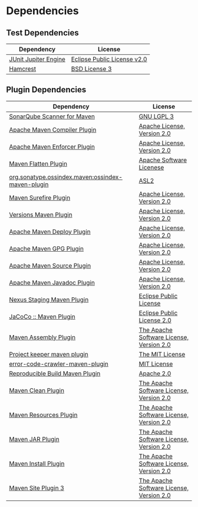 <!-- @formatter:off -->
# Dependencies

## Test Dependencies

| Dependency                | License                          |
| ------------------------- | -------------------------------- |
| [JUnit Jupiter Engine][0] | [Eclipse Public License v2.0][1] |
| [Hamcrest][2]             | [BSD License 3][3]               |

## Plugin Dependencies

| Dependency                                              | License                                        |
| ------------------------------------------------------- | ---------------------------------------------- |
| [SonarQube Scanner for Maven][4]                        | [GNU LGPL 3][5]                                |
| [Apache Maven Compiler Plugin][6]                       | [Apache License, Version 2.0][7]               |
| [Apache Maven Enforcer Plugin][8]                       | [Apache License, Version 2.0][7]               |
| [Maven Flatten Plugin][9]                               | [Apache Software Licenese][10]                 |
| [org.sonatype.ossindex.maven:ossindex-maven-plugin][11] | [ASL2][10]                                     |
| [Maven Surefire Plugin][12]                             | [Apache License, Version 2.0][7]               |
| [Versions Maven Plugin][13]                             | [Apache License, Version 2.0][7]               |
| [Apache Maven Deploy Plugin][14]                        | [Apache License, Version 2.0][7]               |
| [Apache Maven GPG Plugin][15]                           | [Apache License, Version 2.0][7]               |
| [Apache Maven Source Plugin][16]                        | [Apache License, Version 2.0][7]               |
| [Apache Maven Javadoc Plugin][17]                       | [Apache License, Version 2.0][7]               |
| [Nexus Staging Maven Plugin][18]                        | [Eclipse Public License][19]                   |
| [JaCoCo :: Maven Plugin][20]                            | [Eclipse Public License 2.0][21]               |
| [Maven Assembly Plugin][22]                             | [The Apache Software License, Version 2.0][10] |
| [Project keeper maven plugin][23]                       | [The MIT License][24]                          |
| [error-code-crawler-maven-plugin][25]                   | [MIT License][26]                              |
| [Reproducible Build Maven Plugin][27]                   | [Apache 2.0][10]                               |
| [Maven Clean Plugin][28]                                | [The Apache Software License, Version 2.0][10] |
| [Maven Resources Plugin][29]                            | [The Apache Software License, Version 2.0][10] |
| [Maven JAR Plugin][30]                                  | [The Apache Software License, Version 2.0][10] |
| [Maven Install Plugin][31]                              | [The Apache Software License, Version 2.0][10] |
| [Maven Site Plugin 3][32]                               | [The Apache Software License, Version 2.0][10] |

[0]: https://junit.org/junit5/
[1]: https://www.eclipse.org/legal/epl-v20.html
[2]: http://hamcrest.org/JavaHamcrest/
[3]: http://opensource.org/licenses/BSD-3-Clause
[4]: http://sonarsource.github.io/sonar-scanner-maven/
[5]: http://www.gnu.org/licenses/lgpl.txt
[6]: https://maven.apache.org/plugins/maven-compiler-plugin/
[7]: https://www.apache.org/licenses/LICENSE-2.0.txt
[8]: https://maven.apache.org/enforcer/maven-enforcer-plugin/
[9]: https://www.mojohaus.org/flatten-maven-plugin/
[10]: http://www.apache.org/licenses/LICENSE-2.0.txt
[11]: https://sonatype.github.io/ossindex-maven/maven-plugin/
[12]: https://maven.apache.org/surefire/maven-surefire-plugin/
[13]: http://www.mojohaus.org/versions-maven-plugin/
[14]: https://maven.apache.org/plugins/maven-deploy-plugin/
[15]: https://maven.apache.org/plugins/maven-gpg-plugin/
[16]: https://maven.apache.org/plugins/maven-source-plugin/
[17]: https://maven.apache.org/plugins/maven-javadoc-plugin/
[18]: http://www.sonatype.com/public-parent/nexus-maven-plugins/nexus-staging/nexus-staging-maven-plugin/
[19]: http://www.eclipse.org/legal/epl-v10.html
[20]: https://www.jacoco.org/jacoco/trunk/doc/maven.html
[21]: https://www.eclipse.org/legal/epl-2.0/
[22]: http://maven.apache.org/plugins/maven-assembly-plugin/
[23]: https://github.com/exasol/project-keeper/
[24]: https://github.com/exasol/project-keeper/blob/main/LICENSE
[25]: https://github.com/exasol/error-code-crawler-maven-plugin/
[26]: https://github.com/exasol/error-code-crawler-maven-plugin/blob/main/LICENSE
[27]: http://zlika.github.io/reproducible-build-maven-plugin
[28]: http://maven.apache.org/plugins/maven-clean-plugin/
[29]: http://maven.apache.org/plugins/maven-resources-plugin/
[30]: http://maven.apache.org/plugins/maven-jar-plugin/
[31]: http://maven.apache.org/plugins/maven-install-plugin/
[32]: http://maven.apache.org/plugins/maven-site-plugin/
